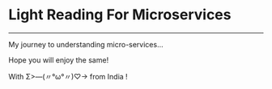 # Light Reading For Microservices 

---

My journey to understanding micro-services...

Hope you will enjoy the same!

With Σ>―(〃°ω°〃)♡→ from India !
